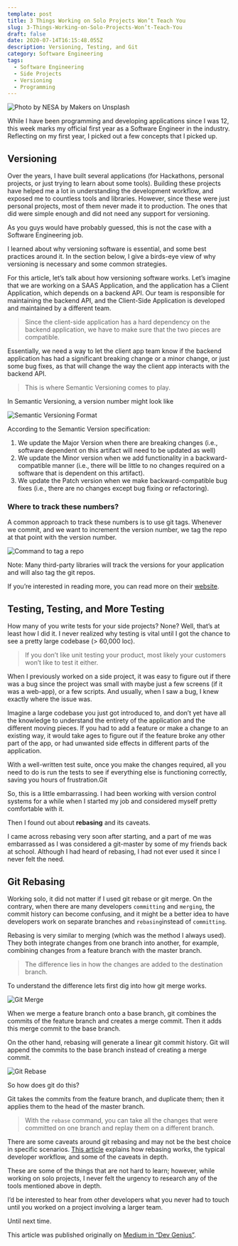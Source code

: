 ```yaml
---
template: post
title: 3 Things Working on Solo Projects Won’t Teach You
slug: 3-Things-Working-on-Solo-Projects-Won’t-Teach-You
draft: false
date: 2020-07-14T16:15:48.055Z
description: Versioning, Testing, and Git
category: Software Engineering
tags:
  - Software Engineering
  - Side Projects
  - Versioning
  - Programming
---
```

![](/media/3thingsworkingonsolohero.jpeg "Photo by NESA by Makers on Unsplash")

While I have been programming and developing applications since I was 12, this week marks my official first year as a Software Engineer in the industry. Reflecting on my first year, I picked out a few concepts that I picked up.

## Versioning

Over the years, I have built several applications (for Hackathons, personal projects, or just trying to learn about some tools). Building these projects have helped me a lot in understanding the development workflow, and exposed me to countless tools and libraries. However, since these were just personal projects, most of them never made it to production. The ones that did were simple enough and did not need any support for versioning.

As you guys would have probably guessed, this is not the case with a Software Engineering job.

I learned about why versioning software is essential, and some best practices around it. In the section below, I give a birds-eye view of why versioning is necessary and some common strategies.

For this article, let’s talk about how versioning software works. Let’s imagine that we are working on a SAAS Application, and the application has a Client Application, which depends on a backend API. Our team is responsible for maintaining the backend API, and the Client-Side Application is developed and maintained by a different team.

> Since the client-side application has a hard dependency on the backend application, we have to make sure that the two pieces are compatible.

Essentially, we need a way to let the client app team know if the backend application has had a significant breaking change or a minor change, or just some bug fixes, as that will change the way the client app interacts with the backend API.

> This is where Semantic Versioning comes to play.

In Semantic Versioning, a version number might look like

![Semantic Versioning Format](/media/semver.png "Semantic Versioning Format")

According to the Semantic Version specification:

1. We update the Major Version when there are breaking changes (i.e., software dependent on this artifact will need to be updated as well)
2. We update the Minor version when we add functionality in a backward-compatible manner (i.e., there will be little to no changes required on a software that is dependent on this artifact).
3. We update the Patch version when we make backward-compatible bug fixes (i.e., there are no changes except bug fixing or refactoring).

### Where to track these numbers?

A common approach to track these numbers is to use git tags. Whenever we commit, and we want to increment the version number, we tag the repo at that point with the version number.

![Command to tag a repo](/media/versioningcommands.png "Command to tag a repo")

Note: Many third-party libraries will track the versions for your application and will also tag the git repos.

If you’re interested in reading more, you can read more on their [website](https://semver.org/).

## Testing, Testing, and More Testing

How many of you write tests for your side projects? None? Well, that’s at least how I did it. I never realized why testing is vital until I got the chance to see a pretty large codebase (> 60,000 loc).

> If you don’t like unit testing your product, most likely your customers won’t like to test it either.

When I previously worked on a side project, it was easy to figure out if there was a bug since the project was small with maybe just a few screens (if it was a web-app), or a few scripts. And usually, when I saw a bug, I knew exactly where the issue was.

Imagine a large codebase you just got introduced to, and don’t yet have all the knowledge to understand the entirety of the application and the different moving pieces. If you had to add a feature or make a change to an existing way, it would take ages to figure out if the feature broke any other part of the app, or had unwanted side effects in different parts of the application.

With a well-written test suite, once you make the changes required, all you need to do is run the tests to see if everything else is functioning correctly, saving you hours of frustration.Git

So, this is a little embarrassing. I had been working with version control systems for a while when I started my job and considered myself pretty comfortable with it.

Then I found out about **rebasing** and its caveats.

I came across rebasing very soon after starting, and a part of me was embarrassed as I was considered a git-master by some of my friends back at school. Although I had heard of rebasing, I had not ever used it since I never felt the need.

## Git Rebasing

Working solo, it did not matter if I used git rebase or git merge. On the contrary, when there are many developers `committing` and `merging`, the commit history can become confusing, and it might be a better idea to have developers work on separate branches and `rebasing`instead of `committing`.

Rebasing is very similar to merging (which was the method I always used). They both integrate changes from one branch into another, for example, combining changes from a feature branch with the master branch.

> The difference lies in how the changes are added to the destination branch.

To understand the difference lets first dig into how git merge works.

![Git Merge](/media/gitmerge.png "Git Merge")

When we merge a feature branch onto a base branch, git combines the commits of the feature branch and creates a merge commit. Then it adds this merge commit to the base branch.

On the other hand, rebasing will generate a linear git commit history. Git will append the commits to the base branch instead of creating a merge commit.

![Git Rebase](/media/gitrebase.png "Git Rebase")

So how does git do this?

Git takes the commits from the feature branch, and duplicate them; then it applies them to the head of the master branch.

> With the `rebase` command, you can take all the changes that were committed on one branch and replay them on a different branch.

There are some caveats around git rebasing and may not be the best choice in specific scenarios. [This article](https://www.atlassian.com/git/tutorials/merging-vs-rebasing#the-golden-rule-of-rebasing) explains how rebasing works, the typical developer workflow, and some of the caveats in depth.

These are some of the things that are not hard to learn; however, while working on solo projects, I never felt the urgency to research any of the tools mentioned above in depth.

I’d be interested to hear from other developers what you never had to touch until you worked on a project involving a larger team.

Until next time.

This article was published originally on [Medium in “Dev Genius”](https://medium.com/dev-genius/3-things-working-on-solo-projects-wont-teach-you-44d14f655fb0).